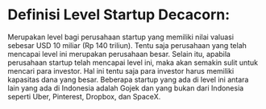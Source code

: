 # Definisi Level Startup Decacorn:

Merupakan level bagi perusahaan startup yang memiliki nilai valuasi sebesar USD 10 miliar (Rp 140 triliun). Tentu saja perusahaan yang telah mencapai level ini merupakan perusahaan besar. Selain itu, apabila perusahaan startup telah mencapai level ini, maka akan semakin sulit untuk mencari para investor. Hal ini tentu saja para investor harus memiliki kapasitas dana yang besar. Beberapa startup yang ada di level ini antara lain yang ada di Indonesia adalah Gojek dan yang bukan dari Indonesia seperti Uber, Pinterest, Dropbox, dan SpaceX.

